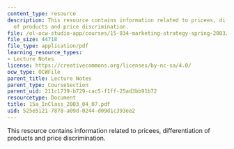 ```yaml
---
content_type: resource
description: This resource contains information related to pricees, differentiation
  of products and price discrimination.
file: /ol-ocw-studio-app/courses/15-834-marketing-strategy-spring-2003/525e51217878a09d0244d09d1c393ee2_15a_InClass_2003_04_07.pdf
file_size: 44718
file_type: application/pdf
learning_resource_types:
- Lecture Notes
license: https://creativecommons.org/licenses/by-nc-sa/4.0/
ocw_type: OCWFile
parent_title: Lecture Notes
parent_type: CourseSection
parent_uid: 211c1739-b729-cac5-f1ff-25ad3bb91b72
resourcetype: Document
title: 15a_InClass_2003_04_07.pdf
uid: 525e5121-7878-a09d-0244-d09d1c393ee2
---
```

This resource contains information related to pricees, differentiation of products and price discrimination.